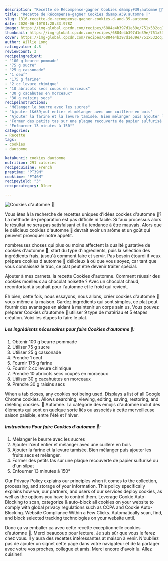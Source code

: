 ```yaml
---
description: "Recette de Récompense-gagner Cookies d&amp;#39;automne 🍁"
title: "Recette de Récompense-gagner Cookies d&amp;#39;automne 🍁"
slug: 1316-recette-de-recompense-gagner-cookies-d-and-39-automne
date: 2020-06-10T01:28:33.978Z
image: https://img-global.cpcdn.com/recipes/6884e4b397d1e39e/751x532cq70/cookies-dautomne-🍁-photo-principale-de-la-recette.jpg
thumbnail: https://img-global.cpcdn.com/recipes/6884e4b397d1e39e/751x532cq70/cookies-dautomne-🍁-photo-principale-de-la-recette.jpg
cover: https://img-global.cpcdn.com/recipes/6884e4b397d1e39e/751x532cq70/cookies-dautomne-🍁-photo-principale-de-la-recette.jpg
author: Willie Long
ratingvalue: 4.8
reviewcount: 3
recipeingredient:
- "100 g beurre pommade"
- "75 g sucre"
- "25 g cassonade"
- "1 oeuf"
- "175 g farine"
- "2 cc levure chimique"
- "10 abricots secs coups en morceaux"
- "30 g cacahutes en morceaux"
- "30 g raisins secs"
recipeinstructions:
- "Mélanger le beurre avec les sucres"
- "Ajouter l&#39;œuf entier et mélanger avec une cuillère en bois"
- "Ajouter la farine et la levure tamisée. Bien mélanger puis ajouter les fruits secs et mélanger."
- "Former des petits tas sur une plaque recouverte de papier sulfurisé ou d&#39;un silpat"
- "Enfourner 13 minutes à 150°"
categories:
- Recette
tags:
- cookies
- dautomne

katakunci: cookies dautomne 
nutrition: 291 calories
recipecuisine: French
preptime: "PT39M"
cooktime: "PT46M"
recipeyield: "3"
recipecategory: Dîner

---
```



![Cookies d&#39;automne 🍁](https://img-global.cpcdn.com/recipes/6884e4b397d1e39e/751x532cq70/cookies-dautomne-🍁-photo-principale-de-la-recette.jpg)

Vous êtes à la recherche de recettes uniques d'idées cookies d&#39;automne 🍁? La méthode de préparation est pas difficile ni facile. Si faux processus alors le résultat ne sera pas satisfaisant et il a tendance à être mauvais. Alors que le délicieux cookies d&#39;automne 🍁 devrait avoir un arôme et un goût qui peuvent provoquer notre appétit.

nombreuses choses qui plus ou moins affectent la qualité gustative de cookies d&#39;automne 🍁, start du type d'ingrédients, puis la sélection des ingrédients frais, jusqu'à comment faire et servir. Pas besoin étourdi if veux prépare cookies d&#39;automne 🍁 délicieux à où que vous soyez, car tant que vous connaissez le truc, ce plat peut être devenir traiter spécial.

Ajouter à mes carnets. la recette Cookies d&#39;automne. Comment réussir des cookies moelleux au chocolat noisette ? Avec un chocolat chaud, réconfortant à souhait pour l&#39;automne et le froid qui revient.


Eh bien, cette fois, nous essayons, nous allons, créer cookies d&#39;automne 🍁 vous-même à la maison. Gardez ingrédients qui sont simples, ce plat peut fournir des avantages en aidant à maintenir un corps sain us. Vous pouvez préparer Cookies d&#39;automne 🍁 utiliser 9 type de matériau et 5 étapes création. Voici les étapes to faire le plat.

<!--inarticleads1-->

##### Les ingrédients nécessaires pour faire Cookies d&#39;automne 🍁:

1. Obtenir 100 g beurre pommade
1. Utiliser 75 g sucre
1. Utiliser 25 g cassonade
1. Prendre 1 oeuf
1. Fournir 175 g farine
1. Fournir 2 cc levure chimique
1. Prendre 10 abricots secs coupés en morceaux
1. Utiliser 30 g cacahuètes en morceaux
1. Prendre 30 g raisins secs


When a tab closes, any cookies not being used. Displays a list of all Google Chrome cookies. Allows searching, viewing, editing, saving, restoring, and deleting cookies. 🍁 Automne. La catégorie des emojis d&#39;automne inclut des éléments qui sont en quelque sorte liés ou associés à cette merveilleuse saison paisible, entre l&#39;été et l&#39;hiver. 

<!--inarticleads2-->

##### Instructions Pour faire Cookies d&#39;automne 🍁:

1. Mélanger le beurre avec les sucres
1. Ajouter l&#39;œuf entier et mélanger avec une cuillère en bois
1. Ajouter la farine et la levure tamisée. Bien mélanger puis ajouter les fruits secs et mélanger.
1. Former des petits tas sur une plaque recouverte de papier sulfurisé ou d&#39;un silpat
1. Enfourner 13 minutes à 150°


Our Privacy Policy explains our principles when it comes to the collection, processing, and storage of your information. This policy specifically explains how we, our partners, and users of our services deploy cookies, as well as the options you have to control them. Leverage Cookie Auto-Blocking to scan, categorize &amp; auto-block all cookies on your website to comply with global privacy regulations such as CCPA and Cookie Auto-Blocking. Website Compliance Within a Few Clicks. Automatically scan, find, and block selected tracking technologies on your website until. 


Donc ça va emballer ça avec cette recette exceptionnelle cookies d&#39;automne 🍁. Merci beaucoup pour lecture. Je suis sûr que vous le ferez chez vous. Il y aura des recettes  intéressantes at maison à venir. N'oubliez pas de ajouter un signet cette page dans votre navigateur et de la partager avec votre vos proches, collègue et amis. Merci encore d'avoir lu. Allez cuisiner!

